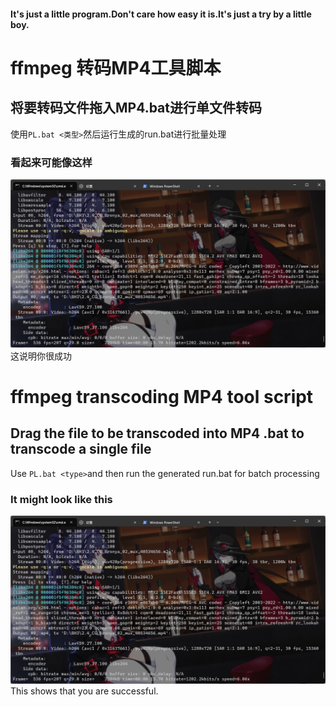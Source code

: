 
#### It's just a little program.Don't care how easy it is.It's just a try by a little boy.
# ffmpeg 转码MP4工具脚本
## 将要转码文件拖入MP4.bat进行单文件转码

使用`PL.bat <类型>`然后运行生成的run.bat进行批量处理
### 看起来可能像这样
![png1][1]
这说明你很成功
# ffmpeg transcoding MP4 tool script
## Drag the file to be transcoded into MP4 .bat to transcode a single file

Use `PL.bat <type>`and then run the generated run.bat for batch processing
### It might look like this
![png1][1]
This shows that you are successful.

[1]:Transcode_scripts/assets/20230211212728.png
